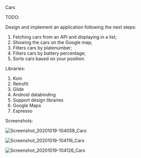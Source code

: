 Cars

TODO:

Design and implement an application following the next steps:
1. Fetching cars from an API and displaying in a list;
2. Showing the cars on the Google map;
3. Filters cars by platenumber;
4. Filters cars by battery percentage;
5. Sorts cars based on your position.

Libraries:

1. Koin 
2. Retrofit 
3. Glide 
4. Android databinding
5. Support design libraries 
6. Google Maps
7. Espresso

Screenshots:

![Screenshot_20201019-104058_Cars](https://user-images.githubusercontent.com/33603567/96419137-60e54100-11fc-11eb-823d-6674e539bf7a.jpg)

![Screenshot_20201019-104116_Cars](https://user-images.githubusercontent.com/33603567/96419139-617dd780-11fc-11eb-99c5-89da7f8eb474.jpg)

![Screenshot_20201019-104126_Cars](https://user-images.githubusercontent.com/33603567/96419143-62166e00-11fc-11eb-9cb7-e6be3f705211.jpg)
